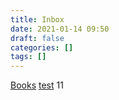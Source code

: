 ```yaml
---
title: Inbox
date: 2021-01-14 09:50
draft: false
categories: []
tags: []
---
```


[Books](/books)
[test](/test.md)
11
